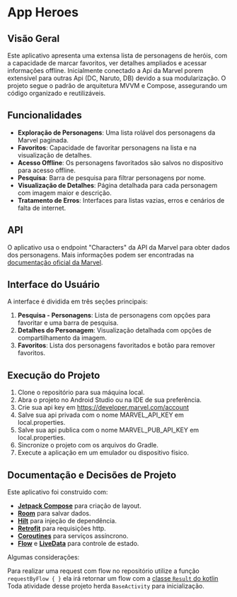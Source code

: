# App Heroes

## Visão Geral

Este aplicativo apresenta uma extensa lista de personagens de heróis, com a capacidade de marcar favoritos, ver detalhes ampliados e acessar informações offline. 
Inicialmente conectado a Api da Marvel porem extensível para outras Api (DC, Naruto, DB) devido a sua modularização.
O projeto segue o padrão de arquitetura MVVM e Compose, assegurando um código organizado e reutilizáveis.

## Funcionalidades

- **Exploração de Personagens**: Uma lista rolável dos personagens da Marvel paginada.
- **Favoritos**: Capacidade de favoritar personagens na lista e na visualização de detalhes.
- **Acesso Offline**: Os personagens favoritados são salvos no dispositivo para acesso offline.
- **Pesquisa**: Barra de pesquisa para filtrar personagens por nome.
- **Visualização de Detalhes**: Página detalhada para cada personagem com imagem maior e descrição.
- **Tratamento de Erros**: Interfaces para listas vazias, erros e cenários de falta de internet.

## API

O aplicativo usa o endpoint "Characters" da API da Marvel para obter dados dos personagens. Mais informações podem ser encontradas na [documentação oficial da Marvel](https://developer.marvel.com/docs).

## Interface do Usuário

A interface é dividida em três seções principais:

1. **Pesquisa - Personagens**: Lista de personagens com opções para favoritar e uma barra de pesquisa.
2. **Detalhes do Personagem**: Visualização detalhada com opções de compartilhamento da imagem.
3. **Favoritos**: Lista dos personagens favoritados e botão para remover favoritos.


## Execução do Projeto

1. Clone o repositório para sua máquina local.
2. Abra o projeto no Android Studio ou na IDE de sua preferência.
3. Crie sua api key em https://developer.marvel.com/account
4. Salve sua api privada com o nome MARVEL_API_KEY em local.properties.
5. Salve sua api publica com o nome MARVEL_PUB_API_KEY em local.properties.
6. Sincronize o projeto com os arquivos do Gradle.
7. Execute a aplicação em um emulador ou dispositivo físico.

## Documentação e Decisões de Projeto

Este aplicativo foi construido com:

- **[Jetpack Compose](https://developer.android.com/develop/ui/compose)** para criação de layout.
- **[Room](https://developer.android.com/training/data-storage/room)** para salvar dados.
- **[Hilt](https://developer.android.com/training/dependency-injection/hilt-android)** para injeção de dependência.
- **[Retrofit](https://square.github.io/retrofit/)** para requisições http.
- **[Coroutines](https://developer.android.com/kotlin/coroutines)** para serviços assíncrono.
- **[Flow](https://developer.android.com/kotlin/flow)** e **[LiveData](https://developer.android.com/topic/libraries/architecture/livedata)** para controle de estado.

Algumas considerações:

Para realizar uma request com flow no repositório utilize a função `requestByFlow { }` ela irá retornar um flow com a [classe `Result` do kotlin](https://kotlinlang.org/api/latest/jvm/stdlib/kotlin/-result/)
Toda atividade desse projeto herda `BaseActivity` para inicialização.




